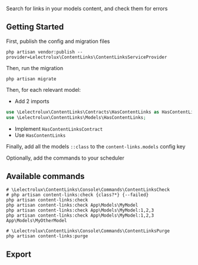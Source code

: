 Search for links in your models content, and check them for errors

## Getting Started

First, publish the config and migration files
```shell
php artisan vendor:publish --provider=Lelectrolux\ContentLinks\ContentLinksServiceProvider
```

Then, run the migration
```shell
php artisan migrate
```

Then, for each relevant model:
* Add 2 imports
```php
use \Lelectrolux\ContentLinks\Contracts\HasContentLinks as HasContentLinksContract;
use \Lelectrolux\ContentLinks\Models\HasContentLinks;
```
* Implement `HasContentLinksContract`
* Use `HasContentLinks`

Finally, add all the models `::class` to the `content-links.models` config key

Optionally, add the commands to your scheduler

## Available commands

```shell
# \Lelectrolux\ContentLinks\Console\Commands\ContentLinksCheck
# php artisan content-links:check {class?*} {--failed}
php artisan content-links:check
php artisan content-links:check App\Models\MyModel
php artisan content-links:check App\Models\MyModel:1,2,3
php artisan content-links:check App\Models\MyModel:1,2,3 App\Models\MyOtherModel
```

```shell
# \Lelectrolux\ContentLinks\Console\Commands\ContentLinksPurge
php artisan content-links:purge
```

## Export


